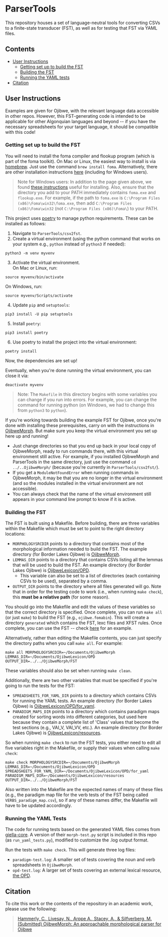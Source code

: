 # ParserTools
This repository houses a set of language-neutral tools for converting CSVs to a finite-state transducer (FST), as well as for testing that FST via YAML files.

## Contents
- [User Instructions](#user-instructions)
    - [Getting set up to build the FST](#getting-set-up-to-build-the-fst)
    - [Building the FST](#building-the-fst)
    - [Running the YAML tests](#running-the-yaml-tests)
- [Citation](#citation)

## User Instructions
Examples are given for Ojibwe, with the relevant language data accessible in other repos.  However, this FST-generating code is intended to be applicable for other Algonquian languages and beyond -- if you have the necessary spreadsheets for your target language, it should be compatible with this code!

### Getting set up to build the FST
You will need to install the foma compiler and flookup program (which
is part of the foma toolkit). On Mac or Linux, the easiest way to install is via [homebrew](https://formulae.brew.sh/formula/foma).  Just use the command `brew install foma`.  Alternatively, there are other installation instructions [here](https://blogs.cornell.edu/finitestatecompling/2016/08/24/installing-foma/) (including for Windows users).

> Note for Windows users: In addition to the page given above, we found [these instructions](https://ufal.mff.cuni.cz/~zeman/vyuka/morfosynt/lab-twolm/get-foma.html) useful for installing.  Also, ensure that the directory you add to your PATH immediately contains `foma.exe` and `flookup.exe`.  For example, if the path to `foma.exe` is `C:\Program Files (x86)\Foma\win32\foma.exe`, then add `C:\Program Files (x86)\Foma\win32` (not `C:\Program Files (x86)\Foma\`) to your PATH.

This project uses [poetry](https://python-poetry.org/) to manage python requirements.  These can be installed as follows:
1. Navigate to `ParserTools/csv2fst`.
2. Create a virtual environment (using the python command that works on your system e.g., `python` instead of `python3` if needed):
```
python3 -m venv myvenv
```
3. Activate the virtual environment.  
On Mac or Linux, run:
```
source myvenv/bin/activate  
```   
On Windows, run:
```
source myvenv/Scripts/activate
```
4. Update `pip` and `setuptools`:
```
pip3 install -U pip setuptools
```
5. Install `poetry`:
```
pip3 install poetry
```
6. Use poetry to install the project into the virtual environment:
```
poetry install
```

Now, the dependencies are set up!

Eventually, when you're done running the virtual environment, you can close it via:
```
deactivate myvenv
```

> Note: The `Makefile` in this directory begins with some variables you can change if you run into errors.  For example, you can change the command for running python (on Windows, we had to change this from `python3` to `python`).

If you're working towards building the example FST for Ojibwe, once you're done with installing these prerequisites, carry on with the instructions in [OjibweMorph](https://github.com/ELF-Lab/OjibweMorph#building-the-fst).  But make sure you keep the virtual environment you set up here up and running!
- Just change directories so that you end up back in your local copy of OjibweMorph, ready to run commands there, with this virtual environment still active.  For example, if you installed OjibweMorph and ParserTools in the same directory, just use the command `cd ../..OjibweMorph/` (because you're currently in `ParserTools/csv2fst/`).
- If you get a `ModuleNotFoundError` when running commands in OjibweMorph, it may be that you are no longer in the virtual environment (and so the modules installed in the virtual environment are not accessible).
- You can always check that the name of the virtual environment still appears in your command line prompt to know if it is active.

### Building the FST
The FST is built using a Makefile.  Before building, there are three variables within the Makefile which must be set to point to the right directory locations:  
- `MORPHOLOGYSRCDIR` points to a directory that contains most of the morphological information needed to build the FST.  The example directory (for Border Lakes Ojibwe) is [OjibweMorph](https://github.com/ELF-Lab/OjibweMorph).
- `LEMMAS_DIR` points to a directory that contains CSVs listing all the lemmas that will be used to build the FST.  An example directory (for Border Lakes Ojibwe) is [OjibweLexicon/OPD](https://github.com/ELF-Lab/OjibweLexicon/tree/main/OPD).
    - This variable can also be set to a list of directories (each containing CSVs to be used), separated by a comma. 
- `OUTPUT_DIR` points to the directory where all files generated will go.  Note that in order for the testing code to work (i.e., when running `make check`), this **must be a relative path** (for some reason).

You should go into the Makefile and edit the values of these variables so that the correct directory is specified.  Once complete, you can run `make all` (or just `make`) to build the FST (e.g., `ojibwe.fomabin`). This will create a directory `generated` which contains the FST, lexc files and XFST rules.  Once complete, you can use the FST -- check [here](https://github.com/ELF-Lab/OjibweMorph?tab=readme-ov-file#using-the-fst) for an example.

Alternatively, rather than editing the Makefile contents, you can just specify the directory paths when you call `make all`.  For example:
```
make all MORPHOLOGYSRCDIR=~/Documents/OjibweMorph LEMMAS_DIR=~/Documents/OjibweLexicon/OPD OUTPUT_DIR=../../OjibweMorph/FST
```
These variables should also be set when running `make clean`.

Additionally, there are two other variables that must be specified if you're going to run the tests for the FST:
- `SPREADSHEETS_FOR_YAML_DIR` points to a directory which contains CSVs for running the YAML tests.  An example directory (for Border Lakes Ojibwe) is [OjibweLexicon/OPD/for_yaml](https://github.com/ELF-Lab/OjibweLexicon/tree/main/OPD/for_yaml).
- `PARADIGM_MAPS_DIR` points to a directory which contains paradigm maps created for sorting words into different categories, but used here because they contain a complete list of 'Class' values that become the test sections (e.g., VAI_V, VAI_VV, etc.).  An example directory (for Border Lakes Ojibwe) is [OjibweLexicon/resources](https://github.com/ELF-Lab/OjibweLexicon/tree/main/resources).

So when running `make check` to run the FST tests, you either need to edit all five variables right in the Makefile, or supply their values when calling `make check`:
```
make check MORPHOLOGYSRCDIR=~/Documents/OjibweMorph LEMMAS_DIR=~/Documents/OjibweLexicon/OPD SPREADSHEETS_FOR_YAML_DIR=~/Documents/OjibweLexicon/OPD/for_yaml PARADIGM_MAPS_DIR=~/Documents/OjibweLexicon/resources OUTPUT_DIR=../../OjibweMorph/FST
```

Also written into the Makefile are the expected names of many of these files (e.g., the paradigm map file for the verb tests of the FST being called `VERBS_paradigm_map.csv`), so if any of these names differ, the Makefile will have to be updated accordingly.

### Running the YAML Tests
The code for running tests based on the generated YAML files comes from [giella-core](https://github.com/giellalt/giella-core).  A version of their `morph-test.py` script is included in this repo (as `run_yaml_tests.py`), modified to customize the .log output format.

Run the tests with `make check`. This will generate three log files:
* `paradigm-test.log`: A smaller set of tests covering the noun and verb spreadsheets in `OjibweMorph`.
* `opd-test.log`: A larger set of tests covering an external lexical resource, [the OPD](https://ojibwe.lib.umn.edu).

## Citation
To cite this work or the contents of the repository in an academic work, please use the following:

> [Hammerly, C., Livesay, N., Arppe A., Stacey, A., & Silfverberg, M. (Submitted) OjibweMorph: An approachable morphological parser for Ojibwe](https://christopherhammerly.com/publication/ojibwemorph/OjibweMorph.pdf)
